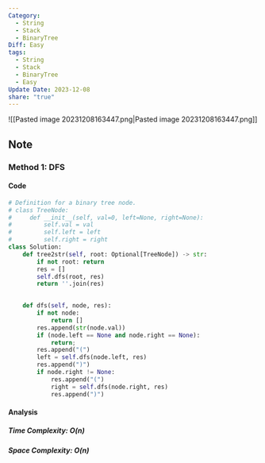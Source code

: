 ```yaml
---
Category:
  - String
  - Stack
  - BinaryTree
Diff: Easy
tags:
  - String
  - Stack
  - BinaryTree
  - Easy
Update Date: 2023-12-08
share: "true"
---
```


![[Pasted image 20231208163447.png|Pasted image 20231208163447.png]]
## Note
### Method 1: DFS
#### Code
```python
# Definition for a binary tree node.
# class TreeNode:
#     def __init__(self, val=0, left=None, right=None):
#         self.val = val
#         self.left = left
#         self.right = right
class Solution:
    def tree2str(self, root: Optional[TreeNode]) -> str:
        if not root: return
        res = []
        self.dfs(root, res)
        return ''.join(res)
        

    def dfs(self, node, res):
        if not node:
            return []
        res.append(str(node.val))
        if (node.left == None and node.right == None):
            return;
        res.append("(")
        left = self.dfs(node.left, res)
        res.append(")")
        if node.right != None:
            res.append("(")
            right = self.dfs(node.right, res)
            res.append(")")
```
#### Analysis
##### Time Complexity: $O(n)$
##### Space Complexity: $O(n)$

